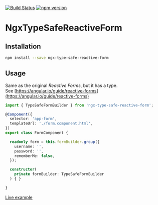 [![Build Status](https://travis-ci.org/itigoore01/ngx-type-safe-reactive-form.svg?branch=master)](https://travis-ci.org/itigoore01/ngx-type-safe-reactive-form)
[![npm version](https://badge.fury.io/js/ngx-type-safe-reactive-form.svg)](https://badge.fury.io/js/ngx-type-safe-reactive-form)

# NgxTypeSafeReactiveForm

## Installation 

```bash
npm install --save ngx-type-safe-reactive-form
```

## Usage

Same as the original *Reactive Forms*, but it has a type.  
See [https://angular.io/guide/reactive-forms](https://angular.io/guide/reactive-forms)

```typescript
import { TypeSafeFormBuilder } from 'ngx-type-safe-reactive-form';

@Component({
  selector: 'app-form',
  templateUrl: './form.component.html',
})
export class FormComponent {

  readonly form = this.formBuilder.group({
    username: '',
    password: '',
    rememberMe: false,
  });

  constructor(
    private formBuilder: TypeSafeFormBuilder
  ) { }

}
```

[Live example](https://stackblitz.com/edit/ngx-type-safe-reactive-form-example)
